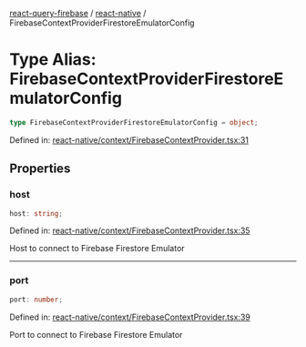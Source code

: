 [react-query-firebase](../../modules.md) / [react-native](../index.md) / FirebaseContextProviderFirestoreEmulatorConfig

# Type Alias: FirebaseContextProviderFirestoreEmulatorConfig

```ts
type FirebaseContextProviderFirestoreEmulatorConfig = object;
```

Defined in: [react-native/context/FirebaseContextProvider.tsx:31](https://github.com/vpishuk/react-query-firebase/blob/09a15a5d938c4bdaa4fd86491bcf8ea41c16371f/react-native/context/FirebaseContextProvider.tsx#L31)

## Properties

### host

```ts
host: string;
```

Defined in: [react-native/context/FirebaseContextProvider.tsx:35](https://github.com/vpishuk/react-query-firebase/blob/09a15a5d938c4bdaa4fd86491bcf8ea41c16371f/react-native/context/FirebaseContextProvider.tsx#L35)

Host to connect to Firebase Firestore Emulator

***

### port

```ts
port: number;
```

Defined in: [react-native/context/FirebaseContextProvider.tsx:39](https://github.com/vpishuk/react-query-firebase/blob/09a15a5d938c4bdaa4fd86491bcf8ea41c16371f/react-native/context/FirebaseContextProvider.tsx#L39)

Port to connect to Firebase Firestore Emulator
